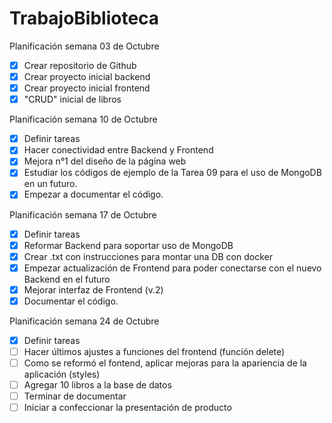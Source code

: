 # TrabajoBiblioteca

Planificación semana 03 de Octubre
- [x] Crear repositorio de Github
- [x] Crear proyecto inicial backend
- [x] Crear proyecto inicial frontend
- [x] "CRUD" inicial de libros

Planificación semana 10 de Octubre
- [x] Definir tareas 
- [x] Hacer conectividad entre Backend y Frontend
- [x] Mejora n°1 del diseño de la página web
- [x] Estudiar los códigos de ejemplo de la Tarea 09 para el uso de MongoDB en un futuro.
- [x] Empezar a documentar el código.

Planificación semana 17 de Octubre
- [x] Definir tareas 
- [x] Reformar Backend para soportar uso de MongoDB
- [x] Crear .txt con instrucciones para montar una DB con docker
- [x] Empezar actualización de Frontend para poder conectarse con el nuevo Backend en el futuro
- [x] Mejorar interfaz de Frontend (v.2)
- [x] Documentar el código.

Planificación semana 24 de Octubre
- [x] Definir tareas 
- [ ] Hacer últimos ajustes a funciones del frontend (función delete)
- [ ] Como se reformó el fontend, aplicar mejoras para la apariencia de la aplicación (styles)
- [ ] Agregar 10 libros a la base de datos
- [ ] Terminar de documentar
- [ ] Iniciar a confeccionar la presentación de producto
